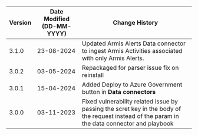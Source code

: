 | **Version** | **Date Modified (DD-MM-YYYY)** | **Change History**                          |
|-------------|--------------------------------|---------------------------------------------|
| 3.1.0       | 23-08-2024                     | Updated Armis Alerts Data connector to ingest Armis Activities associated with only Armis Alerts.|
| 3.0.2       | 03-05-2024                     | Repackaged for parser issue fix on reinstall|
| 3.0.1       | 15-04-2024                     | Added Deploy to Azure Government button in **Data connectors**|
| 3.0.0       | 03-11-2023                     | Fixed vulnerability related issue by passing the scret key in the body of the request instead of the param in the data connector and playbook         |